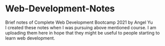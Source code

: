 # Web-Development-Notes
Brief notes of Complete Web Development Bootcamp 2021 by Angel Yu <br>
I created these notes when I was pursuing above mentioned course. I am uploading them here in hope that they might be useful to people starting to learn web development.
